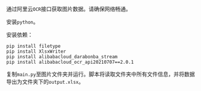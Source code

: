 通过阿里云`OCR`接口获取图片数据。请确保网络畅通。

安装`python`。

安装依赖：
```
pip install filetype
pip install XlsxWriter
pip install alibabacloud_darabonba_stream
pip install alibabacloud_ocr_api20210707==2.0.1
```

复制`main.py`至图片文件夹并运行。脚本将读取文件夹中所有文件信息，并将数据导出为文件夹下的`output.xlsx`。
